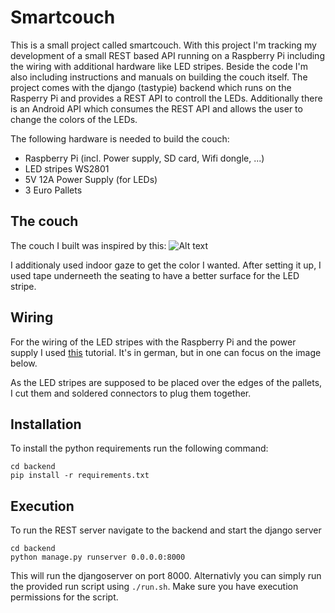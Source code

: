 # Smartcouch
This is a small project called smartcouch. With this project I'm tracking my development of a small REST based API running on a Raspberry Pi including the wiring with additional hardware like LED stripes. Beside the code I'm also including instructions and manuals on building the couch itself. The project comes with the django (tastypie) backend which runs on the Rasperry Pi and provides a REST API to controll the LEDs. Additionally there is an Android API which consumes the REST API and allows the user to change the colors of the LEDs.

The following hardware is needed to build the couch:
- Raspberry Pi (incl. Power supply, SD card, Wifi dongle, ...)
- LED stripes WS2801
- 5V 12A Power Supply (for LEDs)
- 3 Euro Pallets

## The couch
The couch I built was inspired by this:
![Alt text](http://www.dekomilch.de/wp-content/uploads/2017/08/paletten-couch-bauen.jpg "Source: http://www.dekomilch.de/diy-do-it-yourself/palettensofa-bauen-visuelle-anleitung/")

I additionaly used indoor gaze to get the color I wanted. After setting it up, I used tape underneeth the seating to have a better surface for the LED stripe.

## Wiring
For the wiring of the LED stripes with the Raspberry Pi and the power supply I used [this](https://tutorials-raspberrypi.de/raspberry-pi-ws2801-rgb-led-streifen-anschliessen-steuern/) tutorial. It's in german, but in one can focus on the image below.

As the LED stripes are supposed to be placed over the edges of the pallets, I cut them and soldered connectors to plug them together.

## Installation
To install the python requirements run the following command: 
```
cd backend 
pip install -r requirements.txt
```

## Execution
To run the REST server navigate to the backend and start the django server
``` 
cd backend
python manage.py runserver 0.0.0.0:8000
```
This will run the djangoserver on port 8000. Alternativly you can simply run the provided run script using ```./run.sh```. Make sure you have execution permissions for the script.
 


